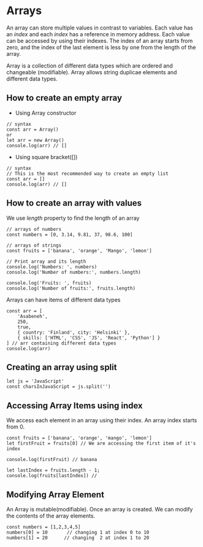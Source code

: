# Arrays
An array can store multiple values in contrast to variables. Each value has an *index* and each *index* has a reference in memory address. Each value can be accessed by using their indexes. The index of an array starts from zero, and the index of the last element is less by one from the length of the array.

Array is a collection of different data types which are ordered and changeable (modifiable). Array allows string duplicae elements and different data types.

## How to create an empty array
+ Using Array constructor
```
// syntax
const arr = Array()
or
let arr = new Array()
console.log(arr) // []
```

+ Using square bracket([])
```
// syntax
// This is the most recommended way to create an empty list
const arr = []
console.log(arr) // []
```

## How to create an array with values
We use *length* property to find the length of an array
```
// arrays of numbers
const numbers = [0, 3.14, 9.81, 37, 98.6, 100]

// arrays of strings
const fruits = ['banana', 'orange', 'Mango', 'lemon']

// Print array and its length
console.log('Numbers: ', numbers)
console.log('Number of numbers:', numbers.length)

console.log('Fruits: ', fruits)
console.log('Number of fruits:', fruits.length)
```

Arrays can have items of different data types
```
const arr = [
    'Asabeneh',
    250,
    true,
    { country: 'Finland', city: 'Helsinki' },
    { skills: ['HTML', 'CSS', 'JS', 'React', 'Python'] }
] // arr containing different data types
console.log(arr)
```

## Creating an array using split
```
let js = 'JavaScript'
const charsInJavaScript = js.split('')
```

## Accessing Array Items using index
We access each element in an array using their index. An array index starts from 0.

```
const fruits = ['banana', 'orange', 'mango', 'lemon']
let firstFruit = fruits[0] // We are accessing the first item of it's index

console.log(firstFruit) // banana

let lastIndex = fruits.length - 1;
console.log(fruits[lastIndex]) //
```

## Modifying Array Element
An Array is mutable(modifiable). Once an array is created. We can modify the contents of the array elements.

```
const numbers = [1,2,3,4,5]
numbers[0] = 10       // changing 1 at index 0 to 10
numbers[1] = 20      // changing  2 at index 1 to 20
```